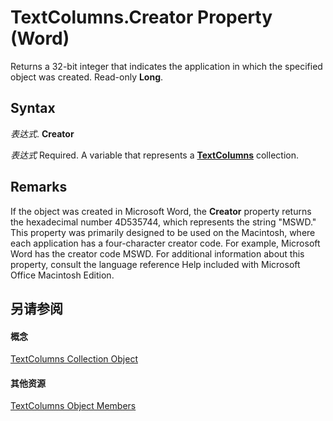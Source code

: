 
# TextColumns.Creator Property (Word)

Returns a 32-bit integer that indicates the application in which the specified object was created. Read-only  **Long**.


## Syntax

 _表达式_. **Creator**

 _表达式_ Required. A variable that represents a **[TextColumns](00b62c93-db7d-00b9-cc84-9a21e427d0cd.md)** collection.


## Remarks

If the object was created in Microsoft Word, the  **Creator** property returns the hexadecimal number 4D535744, which represents the string "MSWD." This property was primarily designed to be used on the Macintosh, where each application has a four-character creator code. For example, Microsoft Word has the creator code MSWD. For additional information about this property, consult the language reference Help included with Microsoft Office Macintosh Edition.


## 另请参阅


#### 概念


[TextColumns Collection Object](00b62c93-db7d-00b9-cc84-9a21e427d0cd.md)
#### 其他资源


[TextColumns Object Members](http://msdn.microsoft.com/library/f017a7b9-2187-7d20-476f-72bdff469e68%28Office.15%29.aspx)